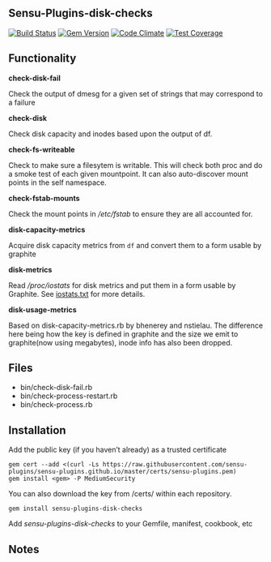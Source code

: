 ## Sensu-Plugins-disk-checks

[![Build Status](https://travis-ci.org/sensu-plugins/sensu-plugins-disk-checks.svg?branch=master)](https://travis-ci.org/sensu-plugins/sensu-plugins-disk-checks)
[![Gem Version](https://badge.fury.io/rb/sensu-plugins-disk-checks.svg)](http://badge.fury.io/rb/sensu-plugins-disk-checks)
[![Code Climate](https://codeclimate.com/github/sensu-plugins/sensu-plugins-disk-checks/badges/gpa.svg)](https://codeclimate.com/github/sensu-plugins/sensu-plugins-disk-checks)
[![Test Coverage](https://codeclimate.com/github/sensu-plugins/sensu-plugins-disk-checks/badges/coverage.svg)](https://codeclimate.com/github/sensu-plugins/sensu-plugins-disk-checks)

## Functionality

**check-disk-fail**

Check the output of dmesg for a given set of strings that may correspond to a failure

**check-disk**

Check disk capacity and inodes based upon the output of df.

**check-fs-writeable**

Check to make sure a filesytem is writable.  This will check both proc and do a smoke test of each given mountpoint.  It can also auto-discover mount points in the self namespace.

**check-fstab-mounts**

Check the mount points in */etc/fstab* to ensure they are all accounted for.

**disk-capacity-metrics**

Acquire disk capacity metrics from `df` and convert them to a form usable by graphite

**disk-metrics**

Read */proc/iostats* for disk metrics and put them in a form usable by Graphite.  See [iostats.txt](http://www.kernel.org/doc/Documentation/iostats.txt) for more details.

**disk-usage-metrics**

Based on disk-capacity-metrics.rb by bhenerey and nstielau. The difference here being how the key is defined in graphite and the size we emit to graphite(now using megabytes), inode info has also been dropped.


## Files
 * bin/check-disk-fail.rb
 * bin/check-process-restart.rb
 * bin/check-process.rb

## Installation


Add the public key (if you haven’t already) as a trusted certificate

```
gem cert --add <(curl -Ls https://raw.githubusercontent.com/sensu-plugins/sensu-plugins.github.io/master/certs/sensu-plugins.pem)
gem install <gem> -P MediumSecurity
```

You can also download the key from /certs/ within each repository.

`gem install sensu-plugins-disk-checks`

Add *sensu-plugins-disk-checks* to your Gemfile, manifest, cookbook, etc

## Notes
